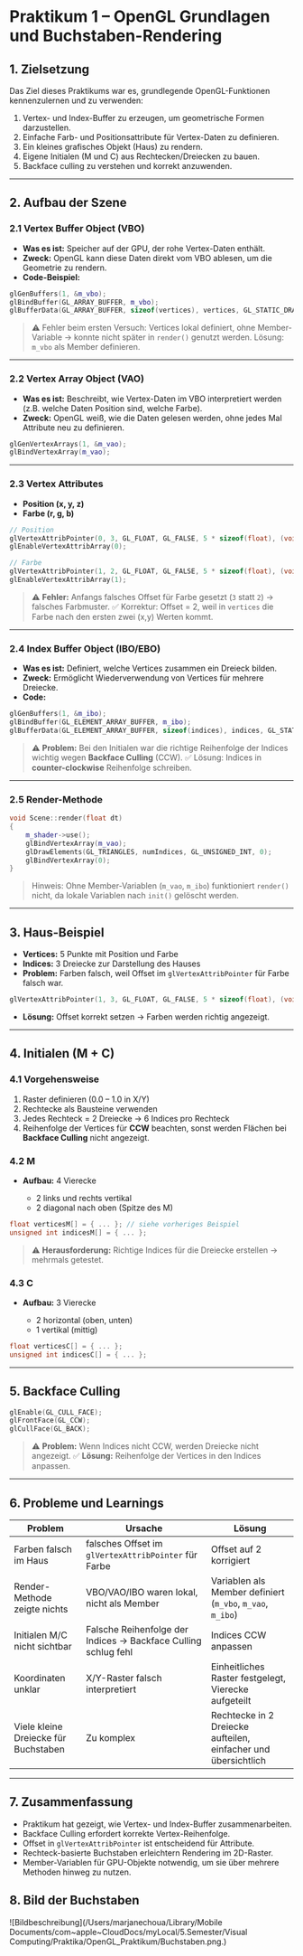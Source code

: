 
# Praktikum 1 – OpenGL Grundlagen und Buchstaben-Rendering

## 1. Zielsetzung

Das Ziel dieses Praktikums war es, grundlegende OpenGL-Funktionen kennenzulernen und zu verwenden:

1. Vertex- und Index-Buffer zu erzeugen, um geometrische Formen darzustellen.
2. Einfache Farb- und Positionsattribute für Vertex-Daten zu definieren.
3. Ein kleines grafisches Objekt (Haus) zu rendern.
4. Eigene Initialen (M und C) aus Rechtecken/Dreiecken zu bauen.
5. Backface culling zu verstehen und korrekt anzuwenden.

---

## 2. Aufbau der Szene

### 2.1 Vertex Buffer Object (VBO)

* **Was es ist:** Speicher auf der GPU, der rohe Vertex-Daten enthält.
* **Zweck:** OpenGL kann diese Daten direkt vom VBO ablesen, um die Geometrie zu rendern.
* **Code-Beispiel:**

```cpp
glGenBuffers(1, &m_vbo);
glBindBuffer(GL_ARRAY_BUFFER, m_vbo);
glBufferData(GL_ARRAY_BUFFER, sizeof(vertices), vertices, GL_STATIC_DRAW);
```

> ⚠️ Fehler beim ersten Versuch: Vertices lokal definiert, ohne Member-Variable → konnte nicht später in `render()` genutzt werden. Lösung: `m_vbo` als Member definieren.

---

### 2.2 Vertex Array Object (VAO)

* **Was es ist:** Beschreibt, wie Vertex-Daten im VBO interpretiert werden (z.B. welche Daten Position sind, welche Farbe).
* **Zweck:** OpenGL weiß, wie die Daten gelesen werden, ohne jedes Mal Attribute neu zu definieren.

```cpp
glGenVertexArrays(1, &m_vao);
glBindVertexArray(m_vao);
```

---

### 2.3 Vertex Attributes

* **Position (x, y, z)**
* **Farbe (r, g, b)**

```cpp
// Position
glVertexAttribPointer(0, 3, GL_FLOAT, GL_FALSE, 5 * sizeof(float), (void*)0);
glEnableVertexAttribArray(0);

// Farbe
glVertexAttribPointer(1, 2, GL_FLOAT, GL_FALSE, 5 * sizeof(float), (void*)(3 * sizeof(float)));
glEnableVertexAttribArray(1);
```

> ⚠️ **Fehler:** Anfangs falsches Offset für Farbe gesetzt (`3` statt `2`) → falsches Farbmuster.
> ✅ Korrektur: Offset = 2, weil in `vertices` die Farbe nach den ersten zwei (x,y) Werten kommt.

---

### 2.4 Index Buffer Object (IBO/EBO)

* **Was es ist:** Definiert, welche Vertices zusammen ein Dreieck bilden.
* **Zweck:** Ermöglicht Wiederverwendung von Vertices für mehrere Dreiecke.
* **Code:**

```cpp
glGenBuffers(1, &m_ibo);
glBindBuffer(GL_ELEMENT_ARRAY_BUFFER, m_ibo);
glBufferData(GL_ELEMENT_ARRAY_BUFFER, sizeof(indices), indices, GL_STATIC_DRAW);
```

> ⚠️ **Problem:** Bei den Initialen war die richtige Reihenfolge der Indices wichtig wegen **Backface Culling** (CCW).
> ✅ Lösung: Indices in **counter-clockwise** Reihenfolge schreiben.

---

### 2.5 Render-Methode

```cpp
void Scene::render(float dt)
{
    m_shader->use();
    glBindVertexArray(m_vao);
    glDrawElements(GL_TRIANGLES, numIndices, GL_UNSIGNED_INT, 0);
    glBindVertexArray(0);
}
```

> Hinweis: Ohne Member-Variablen (`m_vao`, `m_ibo`) funktioniert `render()` nicht, da lokale Variablen nach `init()` gelöscht werden.

---

## 3. Haus-Beispiel

* **Vertices:** 5 Punkte mit Position und Farbe
* **Indices:** 3 Dreiecke zur Darstellung des Hauses
* **Problem:** Farben falsch, weil Offset im `glVertexAttribPointer` für Farbe falsch war.

```cpp
glVertexAttribPointer(1, 3, GL_FLOAT, GL_FALSE, 5 * sizeof(float), (void*)(2 * sizeof(float)));
```

* **Lösung:** Offset korrekt setzen → Farben werden richtig angezeigt.

---

## 4. Initialen (M + C)

### 4.1 Vorgehensweise

1. Raster definieren (0.0 – 1.0 in X/Y)
2. Rechtecke als Bausteine verwenden
3. Jedes Rechteck = 2 Dreiecke → 6 Indices pro Rechteck
4. Reihenfolge der Vertices für **CCW** beachten, sonst werden Flächen bei **Backface Culling** nicht angezeigt.

### 4.2 M

* **Aufbau:** 4 Vierecke

    * 2 links und rechts vertikal
    * 2 diagonal nach oben (Spitze des M)

```cpp
float verticesM[] = { ... }; // siehe vorheriges Beispiel
unsigned int indicesM[] = { ... };
```

> ⚠️ **Herausforderung:** Richtige Indices für die Dreiecke erstellen → mehrmals getestet.

### 4.3 C

* **Aufbau:** 3 Vierecke

    * 2 horizontal (oben, unten)
    * 1 vertikal (mittig)

```cpp
float verticesC[] = { ... };
unsigned int indicesC[] = { ... };
```

---

## 5. Backface Culling

```cpp
glEnable(GL_CULL_FACE);
glFrontFace(GL_CCW);
glCullFace(GL_BACK);
```

> ⚠️ **Problem:** Wenn Indices nicht CCW, werden Dreiecke nicht angezeigt.
> ✅ **Lösung:** Reihenfolge der Vertices in den Indices anpassen.

---

## 6. Probleme und Learnings

| Problem                              | Ursache                                                        | Lösung                                                         |
| ------------------------------------ | -------------------------------------------------------------- | -------------------------------------------------------------- |
| Farben falsch im Haus                | falsches Offset im `glVertexAttribPointer` für Farbe           | Offset auf 2 korrigiert                                        |
| Render-Methode zeigte nichts         | VBO/VAO/IBO waren lokal, nicht als Member                      | Variablen als Member definiert (`m_vbo`, `m_vao`, `m_ibo`)     |
| Initialen M/C nicht sichtbar         | Falsche Reihenfolge der Indices → Backface Culling schlug fehl | Indices CCW anpassen                                           |
| Koordinaten unklar                   | X/Y-Raster falsch interpretiert                                | Einheitliches Raster festgelegt, Vierecke aufgeteilt           |
| Viele kleine Dreiecke für Buchstaben | Zu komplex                                                     | Rechtecke in 2 Dreiecke aufteilen, einfacher und übersichtlich |

---

## 7. Zusammenfassung

* Praktikum hat gezeigt, wie Vertex- und Index-Buffer zusammenarbeiten.
* Backface Culling erfordert korrekte Vertex-Reihenfolge.
* Offset in `glVertexAttribPointer` ist entscheidend für Attribute.
* Rechteck-basierte Buchstaben erleichtern Rendering im 2D-Raster.
* Member-Variablen für GPU-Objekte notwendig, um sie über mehrere Methoden hinweg zu nutzen.

## 8. Bild der Buchstaben 

![Bildbeschreibung](/Users/marjanechoua/Library/Mobile Documents/com~apple~CloudDocs/myLocal/5.Semester/Visual Computing/Praktika/OpenGL_Praktikum/Buchstaben.png.)
